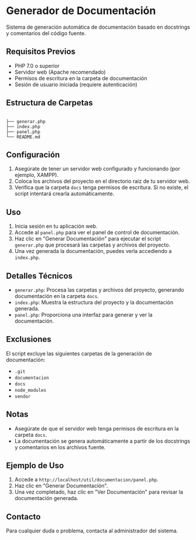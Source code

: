 # Generador de Documentación

Sistema de generación automática de documentación basado en docstrings y comentarios del código fuente.

## Requisitos Previos

- PHP 7.0 o superior
- Servidor web (Apache recomendado)
- Permisos de escritura en la carpeta de documentación
- Sesión de usuario iniciada (requiere autenticación)

## Estructura de Carpetas

```

├── generar.php
├── index.php
├── panel.php
└── README.md
```

## Configuración

1. Asegúrate de tener un servidor web configurado y funcionando (por ejemplo, XAMPP).
2. Coloca los archivos del proyecto en el directorio raíz de tu servidor web.
3. Verifica que la carpeta `docs` tenga permisos de escritura. Si no existe, el script intentará crearla automáticamente.

## Uso

1. Inicia sesión en tu aplicación web.
2. Accede al `panel.php` para ver el panel de control de documentación.
3. Haz clic en "Generar Documentación" para ejecutar el script `generar.php` que procesará las carpetas y archivos del proyecto.
4. Una vez generada la documentación, puedes verla accediendo a `index.php`.

## Detalles Técnicos

- `generar.php`: Procesa las carpetas y archivos del proyecto, generando documentación en la carpeta `docs`.
- `index.php`: Muestra la estructura del proyecto y la documentación generada.
- `panel.php`: Proporciona una interfaz para generar y ver la documentación.

## Exclusiones

El script excluye las siguientes carpetas de la generación de documentación:
- `.git`
- `documentacion`
- `docs`
- `node_modules`
- `vendor`

## Notas

- Asegúrate de que el servidor web tenga permisos de escritura en la carpeta `docs`.
- La documentación se genera automáticamente a partir de los docstrings y comentarios en los archivos fuente.

## Ejemplo de Uso

1. Accede a `http://localhost/util/documentacion/panel.php`.
2. Haz clic en "Generar Documentación".
3. Una vez completado, haz clic en "Ver Documentación" para revisar la documentación generada.

## Contacto

Para cualquier duda o problema, contacta al administrador del sistema.
